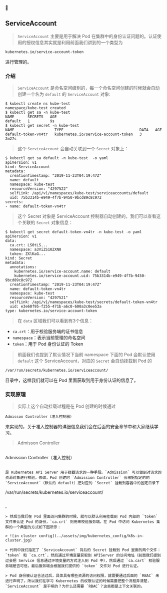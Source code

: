 
## ServiceAccount 

> `ServiceAccount` 主要是用于解决 Pod 在集群中的身份认证问题的。认证使用的授权信息其实就是利用前面我们讲到的一个类型为 

```
kubernetes.io/service-account-token
```

 进行管理的。

### 介绍 

> `ServiceAccount` 是命名空间级别的，每一个命名空间创建的时候就会自动创建一个名为 `default` 的 `ServiceAccount` 对象:

```
$ kubectl create ns kube-test
namespace/kube-test created
$ kubectl get sa -n kube-test
NAME      SECRETS   AGE
default   1         9s
$ kubectl get secret -n kube-test
NAME                  TYPE                                  DATA   AGE
default-token-vn4tr   kubernetes.io/service-account-token   3      2m27s
```

> 这个 `ServiceAccount` 会自动关联到一个 `Secret` 对象上：

```
$ kubectl get sa default -n kube-test  -o yaml
apiVersion: v1
kind: ServiceAccount
metadata:
  creationTimestamp: "2019-11-23T04:19:47Z"
  name: default
  namespace: kube-test
  resourceVersion: "4297522"
  selfLink: /api/v1/namespaces/kube-test/serviceaccounts/default
  uid: 75b3314b-e949-4f7b-9450-9bcd89c8c972
secrets:
- name: default-token-vn4tr
```

> 这个 Secret 对象是 ServiceAccount 控制器自动创建的，我们可以查看这个关联的 `Secret` 对象信息：

```
$ kubectl get secret default-token-vn4tr -n kube-test -o yaml
apiVersion: v1
data:
  ca.crt: LS0tLS...
  namespace: a3ViZS10ZXN0
  token: ZXlKaG...
kind: Secret
metadata:
  annotations:
    kubernetes.io/service-account.name: default
    kubernetes.io/service-account.uid: 75b3314b-e949-4f7b-9450-9bcd89c8c972
  creationTimestamp: "2019-11-23T04:19:47Z"
  name: default-token-vn4tr
  namespace: kube-test
  resourceVersion: "4297521"
  selfLink: /api/v1/namespaces/kube-test/secrets/default-token-vn4tr
  uid: e3e60f95-f255-471b-a6c0-600a3c0ee53a
type: kubernetes.io/service-account-token
```

> 在 `data` 区域我们可以看到有3个信息：

*   `ca.crt`：用于校验服务端的证书信息
*   `namespace`：表示当前管理的命名空间
*   `token`：用于 Pod 身份认证的 Token

> 前面我们也提到了默认情况下当前 namespace 下面的 Pod 会默认使用 `default` 这个 ServiceAccount，对应的 `Secret` 会自动挂载到 Pod 的 

```
/var/run/secrets/kubernetes.io/serviceaccount/
```

 目录中，这样我们就可以在 Pod 里面获取到用于身份认证的信息了。

### 实现原理 

> 实际上这个自动挂载过程是在 Pod 创建的时候通过 

```
Admisson Controller（准入控制器）
```

 来实现的，关于准入控制器的详细信息我们会在后面的安全章节中和大家继续学习。

> Admisson Controller

> ```
Admission Controller（准入控制）
```

是 Kubernetes API Server 用于拦截请求的一种手段。`Admission` 可以做到对请求的资源对象进行校验，修改，Pod 创建时 `Admission Controller` 会根据指定的的 `ServiceAccount`（默认的 default）把对应的 `Secret` 挂载到容器中的固定目录下 

```
/var/run/secrets/kubernetes.io/serviceaccount/
```

。

> 然后当我们在 Pod 里面访问集群的时候，就可以默认利用挂载到 Pod 内部的 `token` 文件来认证 Pod 的身份，`ca.crt` 则用来校验服务端。在 Pod 中访问 Kubernetes 集群的一个典型的方式如下图所示：

> ![in cluster config](../assets/img/kubernetes_config/k8s-in-cluster.jpg)

> 代码中我们指定了 `ServiceAccount` 背后的 Secret 挂载到 Pod 里面的两个文件：`token` 和 `ca.crt`，然后通过环境变量获取到 APIServer 的访问地址（前面我们提到过会把 Service 信息通过环境变量的方式注入到 Pod 中），然后通过 `ca.cart` 校验服务端是否可信，最后服务端会根据我们提供的 `token` 文件对 Pod 进行认证。

> Pod 身份被认证合法过后，具体具有哪些资源的访问权限，就需要通过后面的 `RBAC` 来进行声明了。所以我们在学习 Kubernetes 的权限认证的时候需要把整个流程弄清楚，`ServiceAccount` 是干嘛的？为什么还需要 `RBAC`？这些都是上下文关联的。